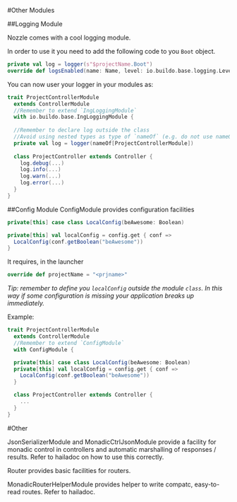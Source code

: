 #Other Modules

##Logging Module

Nozzle comes with a cool logging module.

In order to use it you need to add the following code to you `Boot` object.
```scala
private val log = logger(s"$projectName.Boot")
override def logsEnabled(name: Name, level: io.buildo.base.logging.Level) = true
```

You can now user your logger in your modules as:
```scala
trait ProjectControllerModule
  extends ControllerModule
  //Remember to extend `IngLoggingModule`
  with io.buildo.base.IngLoggingModule {
  
  //Remember to declare log outside the class
  //Avoid using nested types as type of `nameOf` (e.g. do not use nameOf[ProjectController])
  private val log = logger(nameOf[ProjectControllerModule])
  
  class ProjectController extends Controller {
    log.debug(...)
    log.info(...)
    log.warn(...)
    log.error(...)
  }
}
```

##Config Module
ConfigModule provides configuration facilities
```scala
private[this] case class LocalConfig(beAwesome: Boolean)

private[this] val localConfig = config.get { conf =>
  LocalConfig(conf.getBoolean("beAwesome"))
}
```
It requires, in the launcher
```scala
override def projectName = "<prjname>"
```

*Tip: remember to define you `localConfig` outside the module `class`. In this way if some configuration is missing your application breaks up immediately.*

Example:
```scala
trait ProjectControllerModule
  extends ControllerModule
  //Remember to extend `ConfigModule`
  with ConfigModule {

  private[this] case class LocalConfig(beAwesome: Boolean)
  private[this] val localConfig = config.get { conf =>
    LocalConfig(conf.getBoolean("beAwesome"))
  }

  class ProjectController extends Controller {
    ...
  }
}
```

#Other

JsonSerializerModule and MonadicCtrlJsonModule provide a facility for monadic control in controllers and automatic marshalling of responses / results. Refer to hailadoc on how to use this correctly.

Router provides basic facilities for routers.

MonadicRouterHelperModule provides helper to write compatc, easy-to-read routes. Refer to hailadoc.